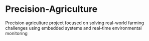 # Precision-Agriculture
Precision agriculture project focused on solving real-world farming challenges using embedded systems and real-time environmental monitoring
